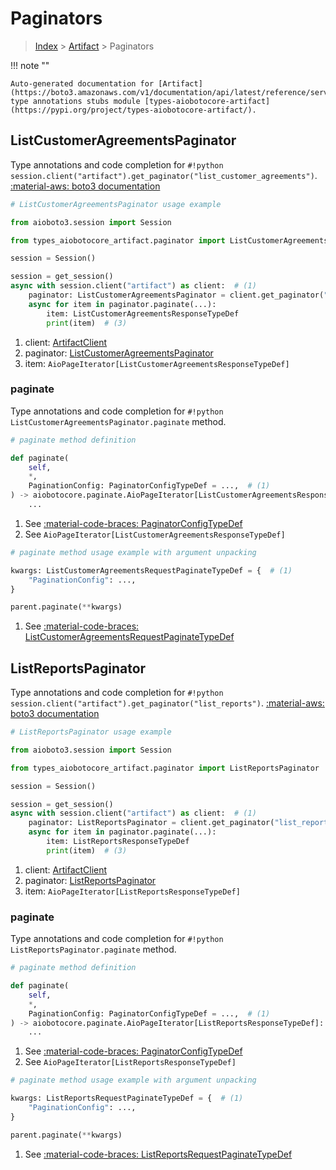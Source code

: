 # Paginators

> [Index](../README.md) > [Artifact](./README.md) > Paginators

!!! note ""

    Auto-generated documentation for [Artifact](https://boto3.amazonaws.com/v1/documentation/api/latest/reference/services/artifact.html#artifact)
    type annotations stubs module [types-aiobotocore-artifact](https://pypi.org/project/types-aiobotocore-artifact/).

## ListCustomerAgreementsPaginator

Type annotations and code completion for `#!python session.client("artifact").get_paginator("list_customer_agreements")`.
[:material-aws: boto3 documentation](https://boto3.amazonaws.com/v1/documentation/api/latest/reference/services/artifact/paginator/ListCustomerAgreements.html#Artifact.Paginator.ListCustomerAgreements)

```python
# ListCustomerAgreementsPaginator usage example

from aioboto3.session import Session

from types_aiobotocore_artifact.paginator import ListCustomerAgreementsPaginator

session = Session()

session = get_session()
async with session.client("artifact") as client:  # (1)
    paginator: ListCustomerAgreementsPaginator = client.get_paginator("list_customer_agreements")  # (2)
    async for item in paginator.paginate(...):
        item: ListCustomerAgreementsResponseTypeDef
        print(item)  # (3)
```

1. client: [ArtifactClient](./client.md)
2. paginator: [ListCustomerAgreementsPaginator](./paginators.md#listcustomeragreementspaginator)
3. item: `AioPageIterator[ListCustomerAgreementsResponseTypeDef]`


### paginate

Type annotations and code completion for `#!python ListCustomerAgreementsPaginator.paginate` method.

```python
# paginate method definition

def paginate(
    self,
    *,
    PaginationConfig: PaginatorConfigTypeDef = ...,  # (1)
) -> aiobotocore.paginate.AioPageIterator[ListCustomerAgreementsResponseTypeDef]:  # (2)
    ...
```

1. See [:material-code-braces: PaginatorConfigTypeDef](./type_defs.md#paginatorconfigtypedef)
2. See `AioPageIterator[ListCustomerAgreementsResponseTypeDef]`


```python
# paginate method usage example with argument unpacking

kwargs: ListCustomerAgreementsRequestPaginateTypeDef = {  # (1)
    "PaginationConfig": ...,
}

parent.paginate(**kwargs)
```

1. See [:material-code-braces: ListCustomerAgreementsRequestPaginateTypeDef](./type_defs.md#listcustomeragreementsrequestpaginatetypedef)
## ListReportsPaginator

Type annotations and code completion for `#!python session.client("artifact").get_paginator("list_reports")`.
[:material-aws: boto3 documentation](https://boto3.amazonaws.com/v1/documentation/api/latest/reference/services/artifact/paginator/ListReports.html#Artifact.Paginator.ListReports)

```python
# ListReportsPaginator usage example

from aioboto3.session import Session

from types_aiobotocore_artifact.paginator import ListReportsPaginator

session = Session()

session = get_session()
async with session.client("artifact") as client:  # (1)
    paginator: ListReportsPaginator = client.get_paginator("list_reports")  # (2)
    async for item in paginator.paginate(...):
        item: ListReportsResponseTypeDef
        print(item)  # (3)
```

1. client: [ArtifactClient](./client.md)
2. paginator: [ListReportsPaginator](./paginators.md#listreportspaginator)
3. item: `AioPageIterator[ListReportsResponseTypeDef]`


### paginate

Type annotations and code completion for `#!python ListReportsPaginator.paginate` method.

```python
# paginate method definition

def paginate(
    self,
    *,
    PaginationConfig: PaginatorConfigTypeDef = ...,  # (1)
) -> aiobotocore.paginate.AioPageIterator[ListReportsResponseTypeDef]:  # (2)
    ...
```

1. See [:material-code-braces: PaginatorConfigTypeDef](./type_defs.md#paginatorconfigtypedef)
2. See `AioPageIterator[ListReportsResponseTypeDef]`


```python
# paginate method usage example with argument unpacking

kwargs: ListReportsRequestPaginateTypeDef = {  # (1)
    "PaginationConfig": ...,
}

parent.paginate(**kwargs)
```

1. See [:material-code-braces: ListReportsRequestPaginateTypeDef](./type_defs.md#listreportsrequestpaginatetypedef)
